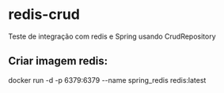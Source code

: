 # redis-crud
Teste de integração com redis e Spring usando CrudRepository

## Criar imagem redis:

docker run -d -p 6379:6379 --name spring_redis redis:latest
